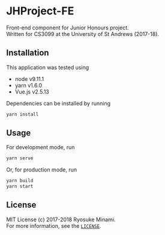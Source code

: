 # JHProject-FE

Front-end component for Junior Honours project.\
Written for CS3099 at the University of St Andrews (2017-18).

## Installation

This application was tested using

- node v9.11.1
- yarn v1.6.0
- Vue.js v2.5.13

Dependencies can be installed by running

```sh
yarn install
```

## Usage

For development mode, run

```sh
yarn serve
```

Or, for production mode, run

```sh
yarn build
yarn start
```

## License

MIT License (c) 2017-2018 Ryosuke Minami. \
For more information, see the [`LICENSE`](./LICENSE).
